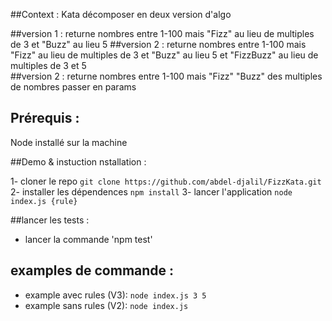 ##Context : 
Kata décomposer en deux version d'algo 

##version 1 : 
returne nombres entre 1-100 mais "Fizz" au lieu de multiples de 3 et "Buzz" au lieu 5
##version 2 : 
returne nombres entre 1-100 mais "Fizz" au lieu de multiples de 3 et "Buzz" au lieu 5 et "FizzBuzz" au lieu de multiples de 3 et 5	
##version 2 : 
returne nombres entre 1-100 mais "Fizz" "Buzz" des multiples de nombres passer en params 

## Prérequis :
Node installé sur la machine 

##Demo & instuction nstallation :

1- cloner le repo `git clone https://github.com/abdel-djalil/FizzKata.git`
2- installer les dépendences  `npm install`
3- lancer l'application `node index.js {rule}` 

##lancer les tests  :
- lancer la commande 'npm test'
 
## examples de commande  :
- example avec rules (V3): 
	`node index.js 3 5`  
- example sans rules (V2): 
	`node index.js`

